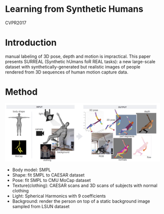 # Learning from Synthetic Humans

CVPR2017

# Introduction

manual labeling of 3D pose, depth and motion is impractical. This paper presents SURREAL (Synthetic hUmans foR REAL tasks): a new large-scale dataset with synthetically-generated but realistic images of people rendered from 3D sequences of human motion capture data.

# Method

![Demonstration](assets/surreal_dataset.png)

- Body model: SMPL
- Shape: fit SMPL to CAESAR dataset
- Pose: fit SMPL to CMU MoCap dataset
- Texture(clothing): CAESAR scans and 3D scans of subjects with normal clothing
- Light: Spherical Harmonics with 9 coefficients
- Background: render the person on top of a static background image sampled from LSUN dataset
